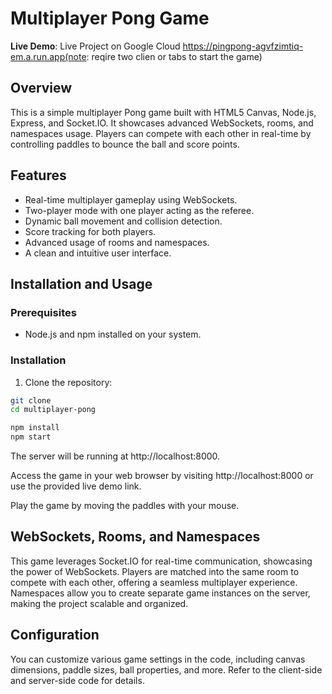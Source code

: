 # Multiplayer Pong Game

**Live Demo**: Live Project on Google Cloud https://pingpong-agvfzimtiq-em.a.run.app(note: reqire two clien or tabs to start the game)

## Overview

This is a simple multiplayer Pong game built with HTML5 Canvas, Node.js, Express, and Socket.IO. It showcases advanced WebSockets, rooms, and namespaces usage. Players can compete with each other in real-time by controlling paddles to bounce the ball and score points.

## Features

- Real-time multiplayer gameplay using WebSockets.
- Two-player mode with one player acting as the referee.
- Dynamic ball movement and collision detection.
- Score tracking for both players.
- Advanced usage of rooms and namespaces.
- A clean and intuitive user interface.

## Installation and Usage

### Prerequisites

- Node.js and npm installed on your system.

### Installation

1. Clone the repository:

```bash
git clone 
cd multiplayer-pong

npm install
npm start
```

The server will be running at http://localhost:8000.

Access the game in your web browser by visiting http://localhost:8000 or use the provided live demo link.

Play the game by moving the paddles with your mouse.
## WebSockets, Rooms, and Namespaces
This game leverages Socket.IO for real-time communication, showcasing the power of WebSockets. Players are matched into the same room to compete with each other, offering a seamless multiplayer experience. Namespaces allow you to create separate game instances on the server, making the project scalable and organized.

## Configuration
You can customize various game settings in the code, including canvas dimensions, paddle sizes, ball properties, and more. Refer to the client-side and server-side code for details.



